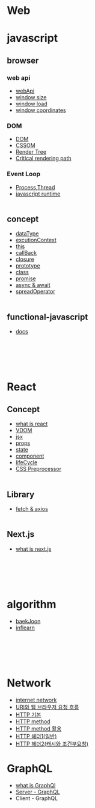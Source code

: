 # Web

# javascript

## browser

### web api

- [webApi](https://github.com/gangpyono/TIL/blob/main/javascript/DreamCoding_browser101/Browser101/API_browser.md)
- [window size](https://github.com/gangpyono/TIL/blob/main/javascript/DreamCoding_browser101/Browser101/window_size.md)
- [window load](https://github.com/gangpyono/TIL/blob/main/javascript/DreamCoding_browser101/Browser101/window_load.md)
- [window coordinates](https://github.com/gangpyono/TIL/blob/main/javascript/DreamCoding_browser101/Browser101/window_coordinates.md)

### DOM

- [DOM](https://github.com/gangpyono/TIL/blob/main/javascript/DreamCoding_browser101/Browser101/DOM.md)
- [CSSOM](https://github.com/gangpyono/TIL/blob/main/javascript/DreamCoding_browser101/Browser101/CSSOM.md)
- [Render Tree](https://github.com/gangpyono/TIL/blob/main/javascript/DreamCoding_browser101/Browser101/Render%20Tree.md)
- [Critical rendering path](https://github.com/gangpyono/TIL/blob/main/javascript/DreamCoding_browser101/Browser101/Critical%20rendering%20path.md)

### Event Loop

- [Process,Thread](https://github.com/gangpyono/TIL/blob/main/javascript/DreamCoding_browser101/Browser101/EventLoop/Process%2CThread.md)
- [javascript runtime](https://github.com/gangpyono/TIL/blob/main/javascript/DreamCoding_browser101/Browser101/EventLoop/Javascript%20runtime.md)
  <br></br>

## concept

- [dataType](https://github.com/gangpyono/TIL/blob/main/javascript/coreJavascript/chapter1_%EB%8D%B0%EC%9D%B4%ED%84%B0%ED%83%80%EC%9E%85.md)
- [excutionContext](https://github.com/gangpyono/TIL/blob/main/javascript/coreJavascript/chapter2_%EC%8B%A4%ED%96%89%20%EC%BB%A8%ED%85%8D%EC%8A%A4%ED%8A%B8.md)
- [this](https://github.com/gangpyono/TIL/blob/main/javascript/coreJavascript/chapter3_this.md)
- [callBack](https://github.com/gangpyono/TIL/blob/main/javascript/coreJavascript/chapter4_callback.md)
- [closure](https://github.com/gangpyono/TIL/blob/main/javascript/coreJavascript/chapter5_%ED%81%B4%EB%A1%9C%EC%A0%80.md)
- [prototype](https://github.com/gangpyono/TIL/blob/main/javascript/coreJavascript/chapter6.prototype.md)
- [class](https://github.com/gangpyono/TIL/blob/main/javascript/coreJavascript/chapter7.class.md)
- [promise](https://github.com/gangpyono/TIL/blob/main/javascript/DreamCoding_browser101/Browser101/javascript/ES6/promise.md)
- [async & await](https://github.com/gangpyono/TIL/blob/main/javascript/DreamCoding_browser101/Browser101/javascript/ES6/async%20%26%20await.md)
- [spreadOperator](https://github.com/gangpyono/TIL/blob/main/javascript/DreamCoding_browser101/Browser101/javascript/ES6/Spread%20Operator.md)
  <br></br>
  
## functional-javascript
- [docs](https://github.com/gangpyono/TIL/tree/main/javascript/functional-javascript)

<br></br>
<br></br>

# React

## Concept
- [what is react](https://github.com/gangpyono/TIL/blob/main/react/DreamCoding_react/react/what%20is%20react.md)
- [VDOM](https://github.com/gangpyono/TIL/blob/main/react/DreamCoding_react/react/vdom.md)
- [jsx](https://github.com/gangpyono/TIL/blob/main/react/DreamCoding_react/react/jsx.md)
- [props](https://github.com/gangpyono/TIL/blob/main/react/DreamCoding_react/react/props.md)
- [state](https://github.com/gangpyono/TIL/blob/main/react/DreamCoding_react/react/state%EC%9D%B4%ED%95%B4%ED%95%98%EA%B8%B0.md)
- [component](https://github.com/gangpyono/TIL/blob/main/react/DreamCoding_react/react/component.md)
- [lifeCycle](https://github.com/gangpyono/TIL/blob/main/react/DreamCoding_react/react/lifeCycle.md)
- [CSS Preprocessor](https://github.com/gangpyono/TIL/blob/main/react/DreamCoding_react/react/CSS%EC%A0%84%EC%B2%98%EB%A6%AC%EA%B8%B0.md)
<br></br>
  
## Library
- [fetch & axios](https://github.com/gangpyono/TIL/blob/main/react/DreamCoding_react/react/fetch%EC%99%80%20axios%EC%9D%98%20%EC%B0%A8%EC%9D%B4.md) 
<br></br>

## Next.js
- [what is next.js](https://github.com/gangpyono/TIL/blob/main/react/Framework/NEXT.js/what%20is%20NEXT.js.md)

<br></br>
<br></br>


# algorithm
- [baekJoon](https://github.com/gangpyono/TIL/tree/main/algorithm/BaekJoon_algorithm_JS)
- [inflearn](https://github.com/gangpyono/TIL/tree/main/algorithm/inflearn_algorithm_JS)


<br></br>
<br></br>

# Network
- [internet network](https://github.com/gangpyono/TIL/blob/main/network/internet%20network.md)
- [URI와 웹 브라우저 요청 흐름](https://github.com/gangpyono/TIL/blob/main/network/URL%EA%B3%BC%20%EC%9B%B9%20%EB%B8%8C%EB%9D%BC%EC%9A%B0%EC%A0%80%20%EC%9A%94%EC%B2%AD%20%ED%9D%90%EB%A6%84.md)
- [HTTP 기본](https://github.com/gangpyono/TIL/blob/main/network/HTTP.md)
- [HTTP method](https://github.com/gangpyono/TIL/blob/main/network/HTTP%20method.md)
- [HTTP method 활용](https://github.com/gangpyono/TIL/blob/main/network/HTTP%20method%20%ED%99%9C%EC%9A%A9.md)
- [HTTP 헤더1(일반)](https://github.com/gangpyono/TIL/blob/main/network/HTTP%20Header1(%EC%9D%BC%EB%B0%98%ED%97%A4%EB%8D%94).md)
- [HTTP 헤더2(캐시와 조건부요청)](https://github.com/gangpyono/TIL/blob/main/network/HTTP%20Header2(%EC%BA%90%EC%8B%9C%20%EC%99%80%20%EC%A1%B0%EA%B1%B4%EB%B6%80%20%EC%9A%94%EC%B2%AD).md)

# GraphQL
- [what is GraphQl](https://github.com/gangpyono/TIL/blob/main/graphql/what%20is%20graphql.md)
- [Server - GraphQL](https://github.com/gangpyono/TIL/blob/main/graphql/Server-GraphQL.md)
- Client - GraphQL

